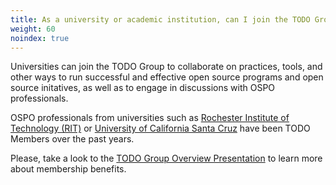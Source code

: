 ```yaml
---
title: As a university or academic institution, can I join the TODO Group?
weight: 60
noindex: true
---
```


Universities can join the TODO Group to collaborate on practices, tools, and other ways to run successful and effective open source programs and open source initatives, as well as to engage in discussions with OSPO professionals.

OSPO professionals from universities such as [Rochester Institute of Technology (RIT)](https://www.rit.edu/research/open) or [University of California Santa Cruz](cross.ucsc.edu) have been TODO Members over the past years.

Please, take a look to the [TODO Group Overview Presentation](https://docs.google.com/presentation/d/1p4dhx0Dg8fZDO8yzp7nWC2r5WHyVH-jjSQM59lkKLdo/edit?usp=sharing) to learn more about membership benefits.